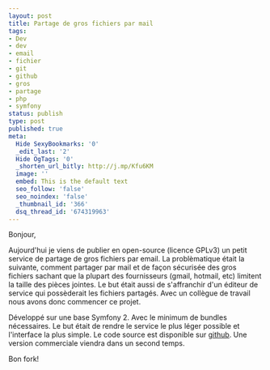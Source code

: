 ```yaml
---
layout: post
title: Partage de gros fichiers par mail
tags:
- Dev
- dev
- email
- fichier
- git
- github
- gros
- partage
- php
- symfony
status: publish
type: post
published: true
meta:
  Hide SexyBookmarks: '0'
  _edit_last: '2'
  Hide OgTags: '0'
  _shorten_url_bitly: http://j.mp/Kfu6KM
  image: ''
  embed: This is the default text
  seo_follow: 'false'
  seo_noindex: 'false'
  _thumbnail_id: '366'
  dsq_thread_id: '674319963'
---
```

Bonjour,

Aujourd'hui je viens de publier en open-source (licence GPLv3) un petit service de partage de gros fichiers par email. La problèmatique était la suivante, comment partager par mail et de façon sécurisée des gros fichiers sachant que la plupart des fournisseurs (gmail, hotmail, etc) limitent la taille des pièces jointes. Le but était aussi de s'affranchir d'un éditeur de service qui possèderait les fichiers partagés. Avec un collègue de travail nous avons donc commencer ce projet.

Développé sur une base Symfony 2. Avec le minimum de bundles nécessaires. Le but était de rendre le service le plus léger possible et l'interface la plus simple. Le code source est disponible sur [github](https://github.com/wanadev/fiftysent "Fiftysent"). Une version commerciale viendra dans un second temps.

Bon fork!
